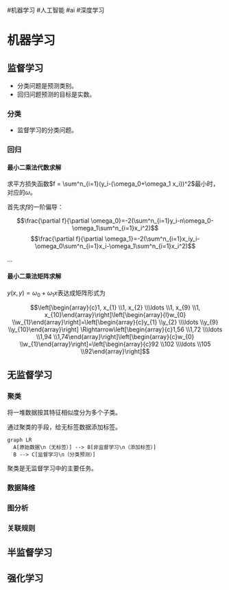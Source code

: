 #机器学习 #人工智能 #ai #深度学习

# 机器学习

## 监督学习

- 分类问题是预测类别。
- 回归问题预测的目标是实数。

### 分类

- 监督学习的分类问题。

### 回归

#### 最小二乘法代数求解

求平方损失函数$f = \sum^n_{i=1}(y_i-(\omega_0+\omega_1 x_i))^2$最小时，对应的$\omega$。

首先求$f$的一阶偏导：

$$\frac{\partial f}{\partial \omega_0}=-2(\sum^n_{i=1}y_i-n\omega_0-\omega_1\sum^n_{i=1}x_i^2)$$
$$\frac{\partial f}{\partial \omega_1}=-2(\sum^n_{i=1}x_iy_i-\omega_0\sum^n_{i=1}x_i-\omega_1\sum^n_{i=1}x_i^2)$$

...

#### 最小二乘法矩阵求解

$y(x,y)=\omega_0+\omega_1 x$表达成矩阵形式为

$$\left[\begin{array}{c}1, x_{1} \\1, x_{2} \\\ldots \\1, x_{9} \\1, x_{10}\end{array}\right]\left[\begin{array}{l}w_{0} \\w_{1}\end{array}\right]=\left[\begin{array}{c}y_{1} \\y_{2} \\\ldots \\y_{9} \\y_{10}\end{array}\right] \Rightarrow\left[\begin{array}{c}1,56 \\1,72 \\\ldots \\1,94 \\1,74\end{array}\right]\left[\begin{array}{c}w_{0} \\w_{1}\end{array}\right]=\left[\begin{array}{c}92 \\102 \\\ldots \\105 \\92\end{array}\right]$$

## 无监督学习

### 聚类

将一堆数据按其特征相似度分为多个子类。

通过聚类的手段，给无标签数据添加标签。

```mermaid
graph LR
  A[原始数据\n（无标签）] --> B[非监督学习\n（添加标签）]
  B --> C[监督学习\n（分类预测）]
```

聚类是无监督学习中的主要任务。

### 数据降维

### 图分析

### 关联规则

## 半监督学习

## 强化学习

